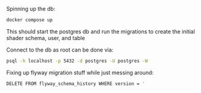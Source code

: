 Spinning up the db:

```sh
docker compose up
```

This should start the postgres db and run the migrations to create the initial shader schema, user, and table

Connect to the db as root can be done via:
```sh
psql -h localhost -p 5432 -d postgres -U postgres -W 
```

Fixing up flyway migration stuff while just messing around:
```sh
DELETE FROM flyway_schema_history WHERE version = '
```